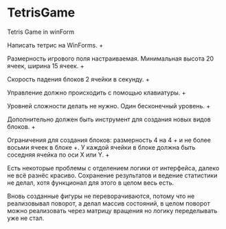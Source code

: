 # TetrisGame
Tetris Game in winForm

Написать тетрис на WinForms. +

Размерность игрового поля настраиваемая. Минимальная высота 20 ячеек, ширина 15 ячеек. +

Скорость падения блоков 2 ячейки в секунду. +

Управление должно происходить с помощью клавиатуры. +

Уровней сложности делать не нужно. Один бесконечный уровень. +

Дополнительно должен быть инструмент для создания новых видов блоков. +

Ограничения для создания блоков:  размерность 4 на 4 +  и не более восьми ячеек в блоке +. У каждой ячейки в блоке должна быть соседняя ячейка по оси X или Y. +

Есть некоторые проблемы с отделением логики от интерфейса, далеко не всё разнёс красиво. 
Сохранение результатов и ведение статистики не делал, хотя функционал для этого в целом весь есть.

Вновь созданные фигуры не переворачиваются, потому что не реализовывал поворот, а делал массив состояний, в целом поворот можно реализовать через матрицу вращения но логику переделывать уже не стал.
